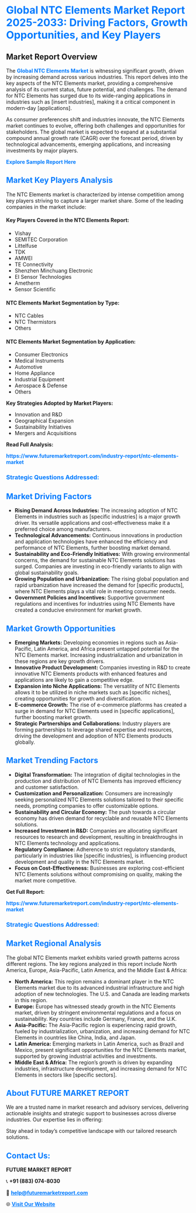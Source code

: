 <h1 style="color: #007BFF;">Global NTC Elements Market Report 2025-2033: Driving Factors, Growth Opportunities, and Key Players</h1>

<section id="overview">
<h2>Market Report Overview</h2>
<p>The <a href="https://www.futuremarketreport.com/industry-report/ntc-elements-market" style="color: #007BFF; text-decoration: none;"><strong>Global NTC Elements Market</strong></a> is witnessing significant growth, driven by increasing demand across various industries. This report delves into the key aspects of the NTC Elements market, providing a comprehensive analysis of its current status, future potential, and challenges. The demand for NTC Elements has surged due to its wide-ranging applications in industries such as [insert industries], making it a critical component in modern-day [applications].</p>
<p>As consumer preferences shift and industries innovate, the NTC Elements market continues to evolve, offering both challenges and opportunities for stakeholders. The global market is expected to expand at a substantial compound annual growth rate (CAGR) over the forecast period, driven by technological advancements, emerging applications, and increasing investments by major players.</p>
</section>

<section id="overview">
<p><a href="https://www.futuremarketreport.com/request-sample/reportId=75879" style="color: #007BFF; text-decoration: none;"><strong>Explore Sample Report Here</strong></a></p>
</section>

<section id="key-players">
<h2 style="color: #007BFF;">Market Key Players Analysis</h2>
<p>The NTC Elements market is characterized by intense competition among key players striving to capture a larger market share. Some of the leading companies in the market include:</p>
<h4>Key Players Covered in the NTC Elements Report:</h4>
<ul><li>Vishay</li><li>SEMITEC Corporation</li><li>Littelfuse</li><li>TDK</li><li>AMWEI</li><li>TE Connectivity</li><li>Shenzhen Minchuang Electronic</li><li>EI Sensor Technologies</li><li>Ametherm</li><li>Sensor Scientific</li></ul>
<h4>NTC Elements Market Segmentation by Type:</h4>
<ul><li>NTC Cables</li><li>NTC Thermistors</li><li>Others</li></ul>

<h4>NTC Elements Market Segmentation by Application:</h4>
<ul><li>Consumer Electronics</li><li>Medical Instruments</li><li>Automotive</li><li>Home Appliance</li><li>Industrial Equipment</li><li>Aerospace &amp; Defense</li><li>Others</li></ul>
<p><strong>Key Strategies Adopted by Market Players:</strong></p>
<ul>
<li>Innovation and R&D</li>
<li>Geographical Expansion</li>
<li>Sustainability Initiatives</li>
<li>Mergers and Acquisitions</li>
</ul>
</section>

<section>
<p><strong>Read Full Analysis: </strong></p><a href="https://www.futuremarketreport.com/industry-report/ntc-elements-market" style="color: #007BFF; text-decoration: none;"><strong>https://www.futuremarketreport.com/industry-report/ntc-elements-market</strong></a>
<h3 style="color: #007BFF;">Strategic Questions Addressed:</h3>
</section>

<section id="driving-factors">
<h2 style="color: #007BFF;">Market Driving Factors</h2>
<ul>
<li><strong>Rising Demand Across Industries:</strong> The increasing adoption of NTC Elements in industries such as [specific industries] is a major growth driver. Its versatile applications and cost-effectiveness make it a preferred choice among manufacturers.</li>
<li><strong>Technological Advancements:</strong> Continuous innovations in production and application technologies have enhanced the efficiency and performance of NTC Elements, further boosting market demand.</li>
<li><strong>Sustainability and Eco-Friendly Initiatives:</strong> With growing environmental concerns, the demand for sustainable NTC Elements solutions has surged. Companies are investing in eco-friendly variants to align with global sustainability goals.</li>
<li><strong>Growing Population and Urbanization:</strong> The rising global population and rapid urbanization have increased the demand for [specific products], where NTC Elements plays a vital role in meeting consumer needs.</li>
<li><strong>Government Policies and Incentives:</strong> Supportive government regulations and incentives for industries using NTC Elements have created a conducive environment for market growth.</li>
</ul>
</section>

<section id="growth-opportunities">
<h2 style="color: #007BFF;">Market Growth Opportunities</h2>
<ul>
<li><strong>Emerging Markets:</strong> Developing economies in regions such as Asia-Pacific, Latin America, and Africa present untapped potential for the NTC Elements market. Increasing industrialization and urbanization in these regions are key growth drivers.</li>
<li><strong>Innovative Product Development:</strong> Companies investing in R&D to create innovative NTC Elements products with enhanced features and applications are likely to gain a competitive edge.</li>
<li><strong>Expansion into Niche Applications:</strong> The versatility of NTC Elements allows it to be utilized in niche markets such as [specific niches], creating opportunities for growth and diversification.</li>
<li><strong>E-commerce Growth:</strong> The rise of e-commerce platforms has created a surge in demand for NTC Elements used in [specific applications], further boosting market growth.</li>
<li><strong>Strategic Partnerships and Collaborations:</strong> Industry players are forming partnerships to leverage shared expertise and resources, driving the development and adoption of NTC Elements products globally.</li>
</ul>
</section>

<section id="trending-factors">
<h2 style="color: #007BFF;">Market Trending Factors</h2>
<ul>
<li><strong>Digital Transformation:</strong> The integration of digital technologies in the production and distribution of NTC Elements has improved efficiency and customer satisfaction.</li>
<li><strong>Customization and Personalization:</strong> Consumers are increasingly seeking personalized NTC Elements solutions tailored to their specific needs, prompting companies to offer customizable options.</li>
<li><strong>Sustainability and Circular Economy:</strong> The push towards a circular economy has driven demand for recyclable and reusable NTC Elements solutions.</li>
<li><strong>Increased Investment in R&D:</strong> Companies are allocating significant resources to research and development, resulting in breakthroughs in NTC Elements technology and applications.</li>
<li><strong>Regulatory Compliance:</strong> Adherence to strict regulatory standards, particularly in industries like [specific industries], is influencing product development and quality in the NTC Elements market.</li>
<li><strong>Focus on Cost-Effectiveness:</strong> Businesses are exploring cost-efficient NTC Elements solutions without compromising on quality, making the market more competitive.</li>
</ul>
</section>

<section>
<p><strong>Get Full Report: </strong></p><a href="https://www.futuremarketreport.com/industry-report/ntc-elements-market" style="color: #007BFF; text-decoration: none;"><strong>https://www.futuremarketreport.com/industry-report/ntc-elements-market</strong></a>
<h3 style="color: #007BFF;">Strategic Questions Addressed:</h3>
</section>


<section id="regional-analysis">
<h2 style="color: #007BFF;">Market Regional Analysis</h2>
<p>The global NTC Elements market exhibits varied growth patterns across different regions. The key regions analyzed in this report include North America, Europe, Asia-Pacific, Latin America, and the Middle East & Africa:</p>
<ul>
<li><strong>North America:</strong> This region remains a dominant player in the NTC Elements market due to its advanced industrial infrastructure and high adoption of new technologies. The U.S. and Canada are leading markets in this region.</li>
<li><strong>Europe:</strong> Europe has witnessed steady growth in the NTC Elements market, driven by stringent environmental regulations and a focus on sustainability. Key countries include Germany, France, and the U.K.</li>
<li><strong>Asia-Pacific:</strong> The Asia-Pacific region is experiencing rapid growth, fueled by industrialization, urbanization, and increasing demand for NTC Elements in countries like China, India, and Japan.</li>
<li><strong>Latin America:</strong> Emerging markets in Latin America, such as Brazil and Mexico, present significant opportunities for the NTC Elements market, supported by growing industrial activities and investments.</li>
<li><strong>Middle East & Africa:</strong> The region’s growth is driven by expanding industries, infrastructure development, and increasing demand for NTC Elements in sectors like [specific sectors].</li>
</ul>
</section>

<footer>
<h2 style="color: #007BFF;">About FUTURE MARKET REPORT</h2>
<p>We are a trusted name in market research and advisory services, delivering actionable insights and strategic support to businesses across diverse industries. Our expertise lies in offering:</p>

<p>Stay ahead in today’s competitive landscape with our tailored research solutions.</p>

<h2 style="color: #007BFF;">Contact Us:</h2>
<p><strong>FUTURE MARKET REPORT</strong></p>
<p>📞 <strong>+91 (883) 074-8030</strong></p>
<p>📧 <strong><a href="mailto:help@futuremarketreport.com" style="color: #007BFF;">help@futuremarketreport.com</a></strong></p>
<p>🌐 <strong><a href="https://www.futuremarketreport.com/" style="color: #007BFF;">Visit Our Website</a></strong></p>
</footer>